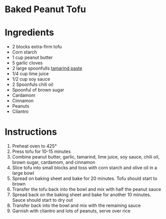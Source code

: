 # Baked Peanut Tofu

# Ingredients
* 2 blocks extra-firm tofu
* Corn starch
* 1 cup peanut butter
* 5 garlic cloves
* 2 large spoonfulls [tamarind paste](https://www.simplyrecipes.com/thmb/CHh2H6I_kPVV_93S7iVMFqduSgs=/1500x0/filters:no_upscale():max_bytes(150000):strip_icc()/Simply-Recipes-Tamarind-Paste-Guide-LEAD-5-9de0965fb5c142d9b9d16eb63f859d9e.jpg)
* 1/4 cup lime juice
* 1/2 cup soy sauce
* 2 Spoonfuls chili oil
* Spoonful of brown sugar
* Cardamom
* Cinnamon
* Peanuts
* Cilantro

# Instructions

1. Preheat oven to 425°
1. Press tofu for 10-15 minutes
1. Combine peanut butter, garlic, tamarind, lime juice, soy sauce, chili oil, brown sugar, cardamom, and cinnamon
1. Slice tofu into small blocks and toss with corn starch and olive oil in a large bowl
1. Spread on baking sheet and bake for 20 minutes. Tofu should start to brown
1. Transfer the tofu back into the bowl and mix with half the peanut sauce
1. Spread back on the baking sheet and bake for another 10 minutes. Sauce should start to dry out
1. Transfer back into the bowl and mix with the remaining sauce
1. Garnish with cliantro and lots of peanuts, serve over rice